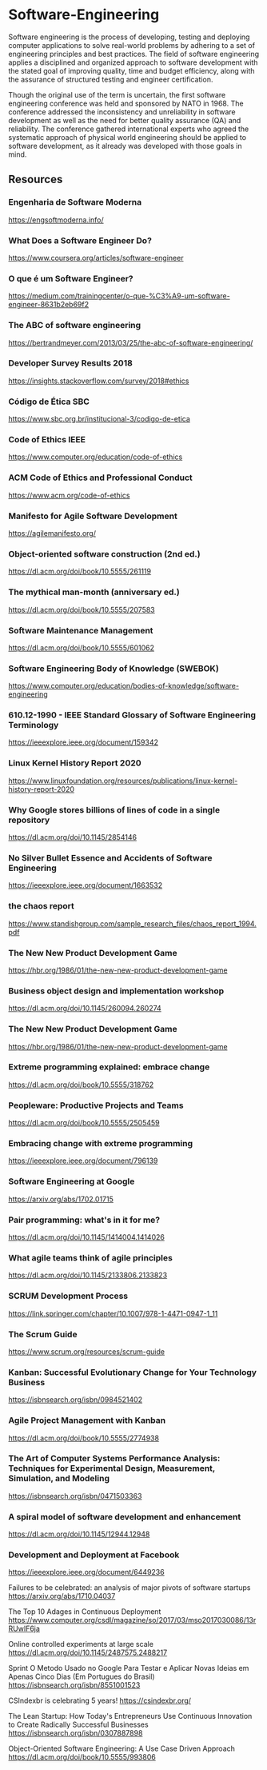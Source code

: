 # Software-Engineering
Software engineering is the process of developing, testing and deploying computer applications to solve real-world problems by adhering to a set of engineering principles and best practices. The field of software engineering applies a disciplined and organized approach to software development with the stated goal of improving quality, time and budget efficiency, along with the assurance of structured testing and engineer certification.

Though the original use of the term is uncertain, the first software engineering conference was held and sponsored by NATO in 1968. The conference addressed the inconsistency and unreliability in software development as well as the need for better quality assurance (QA) and reliability. The conference gathered international experts who agreed the systematic approach of physical world engineering should be applied to software development, as it already was developed with those goals in mind.

## Resources
### Engenharia de Software Moderna
https://engsoftmoderna.info/

### What Does a Software Engineer Do?
https://www.coursera.org/articles/software-engineer

### O que é um Software Engineer?
https://medium.com/trainingcenter/o-que-%C3%A9-um-software-engineer-8631b2eb69f2

### The ABC of software engineering
https://bertrandmeyer.com/2013/03/25/the-abc-of-software-engineering/

### Developer Survey Results 2018
https://insights.stackoverflow.com/survey/2018#ethics

### Código de Ética SBC
https://www.sbc.org.br/institucional-3/codigo-de-etica

### Code of Ethics IEEE
https://www.computer.org/education/code-of-ethics

### ACM Code of Ethics and Professional Conduct
https://www.acm.org/code-of-ethics

### Manifesto for Agile Software Development
https://agilemanifesto.org/

### Object-oriented software construction (2nd ed.)
https://dl.acm.org/doi/book/10.5555/261119

### The mythical man-month (anniversary ed.)
https://dl.acm.org/doi/book/10.5555/207583

### Software Maintenance Management
https://dl.acm.org/doi/book/10.5555/601062

### Software Engineering Body of Knowledge (SWEBOK)
https://www.computer.org/education/bodies-of-knowledge/software-engineering

### 610.12-1990 - IEEE Standard Glossary of Software Engineering Terminology
https://ieeexplore.ieee.org/document/159342

### Linux Kernel History Report 2020
https://www.linuxfoundation.org/resources/publications/linux-kernel-history-report-2020

### Why Google stores billions of lines of code in a single repository
https://dl.acm.org/doi/10.1145/2854146

### No Silver Bullet Essence and Accidents of Software Engineering
https://ieeexplore.ieee.org/document/1663532

### the chaos report
https://www.standishgroup.com/sample_research_files/chaos_report_1994.pdf

### The New New Product Development Game
https://hbr.org/1986/01/the-new-new-product-development-game

### Business object design and implementation workshop
https://dl.acm.org/doi/10.1145/260094.260274

### The New New Product Development Game
https://hbr.org/1986/01/the-new-new-product-development-game

### Extreme programming explained: embrace change
https://dl.acm.org/doi/book/10.5555/318762

### Peopleware: Productive Projects and Teams 
https://dl.acm.org/doi/book/10.5555/2505459

### Embracing change with extreme programming
https://ieeexplore.ieee.org/document/796139

### Software Engineering at Google
https://arxiv.org/abs/1702.01715

### Pair programming: what's in it for me?
https://dl.acm.org/doi/10.1145/1414004.1414026

### What agile teams think of agile principles
https://dl.acm.org/doi/10.1145/2133806.2133823

### SCRUM Development Process
https://link.springer.com/chapter/10.1007/978-1-4471-0947-1_11

### The Scrum Guide
https://www.scrum.org/resources/scrum-guide

### Kanban: Successful Evolutionary Change for Your Technology Business
https://isbnsearch.org/isbn/0984521402

### Agile Project Management with Kanban
https://dl.acm.org/doi/book/10.5555/2774938

### The Art of Computer Systems Performance Analysis: Techniques for Experimental Design, Measurement, Simulation, and Modeling
https://isbnsearch.org/isbn/0471503363

### A spiral model of software development and enhancement
https://dl.acm.org/doi/10.1145/12944.12948

### Development and Deployment at Facebook
https://ieeexplore.ieee.org/document/6449236

Failures to be celebrated: an analysis of major pivots of software startups
https://arxiv.org/abs/1710.04037

The Top 10 Adages in Continuous Deployment
https://www.computer.org/csdl/magazine/so/2017/03/mso2017030086/13rRUwIF6ja


Online controlled experiments at large scale
https://dl.acm.org/doi/10.1145/2487575.2488217

Sprint O Metodo Usado no Google Para Testar e Aplicar Novas Ideias em Apenas Cinco Dias (Em Portugues do Brasil)
https://isbnsearch.org/isbn/8551001523

CSIndexbr is celebrating 5 years!
https://csindexbr.org/

The Lean Startup: How Today's Entrepreneurs Use Continuous Innovation to Create Radically Successful Businesses
https://isbnsearch.org/isbn/0307887898

Object-Oriented Software Engineering: A Use Case Driven Approach
https://dl.acm.org/doi/book/10.5555/993806







